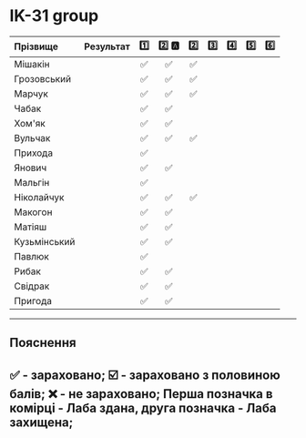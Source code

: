 # IK-31 group

| Прізвище    | Результат  | :one: | :two: :a: | :two: | :three: | :four: | :five: | :six: |
| :---------- | :---: |:-------------------------------------:|:-------------------------------------:|:-------------------------------------:|:-------------------------------------:|:-------------------------------------:|:-------------------------------------:|:-------------------------------------:|
| Мішакін     | | :white_check_mark: | :white_check_mark: | :white_check_mark: |  |  |  | |
| Грозовський | | :white_check_mark: | :white_check_mark: | :white_check_mark: |  |  |  | |
| Марчук      | | :white_check_mark: | :white_check_mark: | :white_check_mark: |  |  |  | |
| Чабак       | | :white_check_mark: | :white_check_mark: |  |  |  |  | |
| Хом'як      | | :white_check_mark: | :white_check_mark: |  |  |  |  | |
| Вульчак     | | :white_check_mark: | :white_check_mark: | :white_check_mark: |  |  |  | |
| Прихода     | | :white_check_mark: |  |  |  |  |  | |
| Янович      | | :white_check_mark: | :white_check_mark: |  |  |  |  | |
| Мальгін     | | :white_check_mark: |  |  |  |  |  | |
| Ніколайчук  | | :white_check_mark: | :white_check_mark: | :white_check_mark: |  |  |  | |
| Макогон     | | :white_check_mark: | :white_check_mark: |  |  |  |  | |
| Матіяш      | | :white_check_mark: | :white_check_mark: |  |  |  |  | |
| Кузьмінський| | :white_check_mark: | :white_check_mark: |  |  |  |  | |
| Павлюк      | | :white_check_mark: |  |  |  |  |  | |
| Рибак       | | :white_check_mark: | :white_check_mark: |  |  |  |  | |
| Свідрак     | | :white_check_mark: | :white_check_mark: |  |  |  |  | |
| Пригода     | | :white_check_mark: | :white_check_mark: |  |  |  |  | |

---
## Пояснення
:white_check_mark: - зараховано;
:ballot_box_with_check: - зараховано з половиною балів;
:x: - не зараховано;
Перша позначка в комірці - Лаба здана, друга позначка - Лаба захищена;
---
